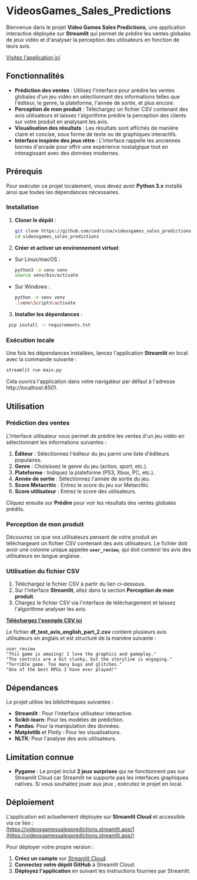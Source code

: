 # VideosGames_Sales_Predictions

Bienvenue dans le projet **Video Games Sales Predictions**, une application interactive déployée sur **Streamlit** qui permet de prédire les ventes globales de jeux vidéo et d'analyser la perception des utilisateurs en fonction de leurs avis.

[Visitez l'application ici](https://videosgamessalespredictions.streamlit.app/)

## Fonctionnalités

- **Prédiction des ventes** : Utilisez l'interface pour prédire les ventes globales d'un jeu vidéo en sélectionnant des informations telles que l'éditeur, le genre, la plateforme, l'année de sortie, et plus encore.
- **Perception de mon produit** : Téléchargez un fichier CSV contenant des avis utilisateurs et laissez l'algorithme prédire la perception des clients sur votre produit en analysant les avis.
- **Visualisation des résultats** : Les résultats sont affichés de manière claire et concise, sous forme de texte ou de graphiques interactifs.
- **Interface inspirée des jeux rétro** : L'interface rappelle les anciennes bornes d'arcade pour offrir une expérience nostalgique tout en interagissant avec des données modernes.

## Prérequis

Pour exécuter ce projet localement, vous devez avoir **Python 3.x** installé ainsi que toutes les dépendances nécessaires.

### Installation

1. **Cloner le dépôt** :
   ```bash
   git clone https://github.com/cedricna/videosgames_sales_predictions.git
   cd videosgames_sales_predictions

2. **Créer et activer un environnement virtuel**:

- Sur Linux/macOS :
  ```bash
  python3 -m venv venv
  source venv/bin/activate

- Sur Windows :
   ```bash
   python -m venv venv
   .\venv\Scripts\activate

 3. **Installer les dépendances** :  
  ```bash
   pip install -r requirements.txt
```
 
### Exécution locale

Une fois les dépendances installées, lancez l'application **Streamlit** en local avec la commande suivante :

```bash
streamlit run main.py
```
Cela ouvrira l'application dans votre navigateur par défaut à l'adresse http://localhost:8501.    

## Utilisation
### Prédiction des ventes
L'interface utilisateur vous permet de prédire les ventes d'un jeu vidéo en sélectionnant les informations suivantes :

1. **Éditeur** : Sélectionnez l'éditeur du jeu parmi une liste d'éditeurs populaires.
2. **Genre** : Choisissez le genre du jeu (action, sport, etc.).
3. **Plateforme** : Indiquez la plateforme (PS3, Xbox, PC, etc.).
4. **Année de sortie** : Sélectionnez l'année de sortie du jeu.
5. **Score Metacritic** : Entrez le score du jeu sur Metacritic.
6. **Score utilisateur** : Entrez le score des utilisateurs.

Cliquez ensuite sur **Prédire** pour voir les résultats des ventes globales prédits.
### Perception de mon produit
Découvrez ce que vos utilisateurs pensent de votre produit en téléchargeant un fichier CSV contenant des avis utilisateurs. Le fichier doit avoir une colonne unique appelée **`user_review`**, qui doit contenir les avis des utilisateurs en langue anglaise.
### Utilisation du fichier CSV

1. Téléchargez le fichier CSV à partir du lien ci-dessous.
2. Sur l'interface **Streamlit**, allez dans la section **Perception de mon produit**.
3. Chargez le fichier CSV via l'interface de téléchargement et laissez l'algorithme analyser les avis.

[**Téléchargez l'exemple CSV ici**](https://github.com/cedricNA/VideosGames_Sales_Predictions/blob/main/Data/df_test_avis_english_part_2.csv)

Le fichier **df_test_avis_english_part_2.csv** contient plusieurs avis utilisateurs en anglais et est structuré de la manière suivante :

```csv
user_review
"This game is amazing! I love the graphics and gameplay."
"The controls are a bit clunky, but the storyline is engaging."
"Terrible game. Too many bugs and glitches."
"One of the best RPGs I have ever played!"
```
## Dépendances
Le projet utilise les bibliothèques suivantes :
- **Streamlit** : Pour l'interface utilisateur interactive.
- **Scikit-learn**: Pour les modèles de prédiction.
- **Pandas**: Pour la manipulation des données.
- **Matplotlib** et Plotly : Pour les visualisations.
- **NLTK**: Pour l'analyse des avis utilisateurs.
  
## Limitation connue
- **Pygame** : Le projet inclut **2 jeux surprises** qui ne fonctionnent pas sur Streamlit Cloud car Streamlit ne supporte pas les interfaces graphiques natives. Si vous souhaitez jouer aux jeux , exécutez le projet en local.

## Déploiement

L'application est actuellement déployée sur **Streamlit Cloud** et accessible via ce lien :  
[https://videosgamessalespredictions.streamlit.app/](https://videosgamessalespredictions.streamlit.app/)

Pour déployer votre propre version :

1. **Créez un compte** sur [Streamlit Cloud](https://streamlit.io/cloud).
2. **Connectez votre dépôt GitHub** à Streamlit Cloud.
3. **Déployez l'application** en suivant les instructions fournies par Streamlit.



